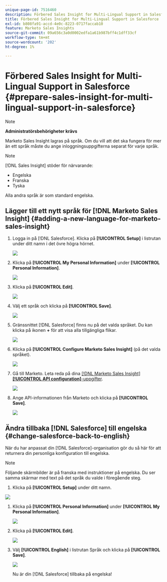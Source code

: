 ```yaml
---
unique-page-id: 7516460
description: Förbered Sales Insight for Multi-Lingual Support in Salesforce - Marketo Docs - Product Documentation
title: Förbered Sales Insight for Multi-Lingual Support in Salesforce
exl-id: b808fa91-accd-4e0c-8223-0717faccab10
feature: Marketo Sales Insights
source-git-commit: 09a656c3a0d0002edfa1a61b987bff4c1dff33cf
workflow-type: tm+mt
source-wordcount: '202'
ht-degree: 1%

---
```


# Förbered Sales Insight for Multi-Lingual Support in Salesforce {#prepare-sales-insight-for-multi-lingual-support-in-salesforce}

>[!NOTE]
>
>**Administratörsbehörigheter krävs**

Marketo Sales Insight lagras på språk. Om du vill att det ska fungera för mer än ett språk måste du ange inloggningsuppgifterna separat för varje språk.

>[!NOTE]
>
>[!DNL Sales Insight] stöder för närvarande:
>
>* Engelska
>* Franska
>* Tyska
>
>Alla andra språk är som standard engelska.

## Lägger till ett nytt språk för [!DNL Marketo Sales Insight] {#adding-a-new-language-for-marketo-sales-insight}

1. Logga in på [!DNL Salesforce]. Klicka på **[!UICONTROL Setup]** i listrutan under ditt namn i det övre högra hörnet.

   ![](assets/image2015-7-6-16-3a5-3a6.png)

1. Klicka på **[!UICONTROL My Personal Information]** under **[!UICONTROL Personal Information]**.

   ![](assets/image2015-7-6-16-3a5-3a25.png)

1. Klicka på **[!UICONTROL Edit]**.

   ![](assets/image2015-7-6-16-3a5-3a38.png)

1. Välj ett språk och klicka på **[!UICONTROL Save]**.

   ![](assets/image2015-7-6-16-3a5-3a47.png)

1. Gränssnittet [!DNL Salesforce] finns nu på det valda språket. Du kan klicka på ikonen **+** för att visa alla tillgängliga flikar.

   ![](assets/image2015-7-6-16-3a6-3a10.png)

1. Klicka på **[!UICONTROL Configure Marketo Sales Insight]** (på det valda språket).

   ![](assets/image2015-7-6-16-3a7-3a15.png)

1. Gå till Marketo. Leta reda på dina [[!DNL Marketo Sales Insight] **[!UICONTROL API configuration]**-uppgifter](/help/marketo/product-docs/marketo-sales-insight/msi-for-salesforce/configuration/configure-marketo-sales-insight-in-salesforce-enterprise-unlimited.md#configure-marketo-sales-insight).

   ![](assets/image2015-7-6-16-3a41-3a2.png)

1. Ange API-informationen från Marketo och klicka på **[!UICONTROL Save]**.

   ![](assets/image2015-7-6-16-3a7-3a43.png)

## Ändra tillbaka [!DNL Salesforce] till engelska {#change-salesforce-back-to-english}

När du har anpassat din [!DNL Salesforce]-organisation gör du så här för att returnera din personliga konfiguration till engelska.

>[!NOTE]
>
>Följande skärmbilder är på franska med instruktioner på engelska.  Du ser samma skärmar med text på det språk du valde i föregående steg.

1. Klicka på **[!UICONTROL Setup]** under ditt namn.

![](assets/image2015-7-6-16-3a5-3a6.png)

1. Klicka på **[!UICONTROL Personal Information]** under **[!UICONTROL My Personal Information]**.

   ![](assets/image2015-7-6-16-3a8-3a3.png)

1. Klicka på **[!UICONTROL Edit]**.

   ![](assets/image2015-7-6-16-3a8-3a19.png)

1. Välj **[!UICONTROL English]** i listrutan Språk och klicka på **[!UICONTROL Save]**.

   ![](assets/image2015-7-6-16-3a8-3a31.png)

   Nu är din [!DNL Salesforce] tillbaka på engelska!
